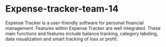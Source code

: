 # Expense-tracker-team-14


Expense Tracker is a user-friendly software for personal financial management. 
Features within Expense Tracker are well integrated. 
These main functions and features include balance tracking, 
category labeling, data visualization and smart tracking of loss or profit.




